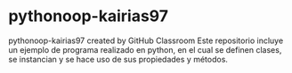 # pythonoop-kairias97
pythonoop-kairias97 created by GitHub Classroom
Este repositorio incluye un ejemplo de programa realizado en python, en el cual se definen clases, se instancian y
se hace uso de sus propiedades y métodos.
